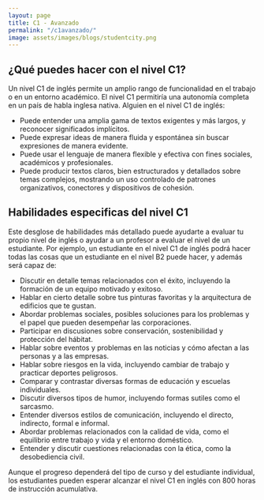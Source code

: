 ```yaml
---
layout: page
title: C1 - Avanzado
permalink: "/c1avanzado/"
image: assets/images/blogs/studentcity.png
---
```


## ¿Qué puedes hacer con el nivel C1?

Un nivel C1 de inglés permite un amplio rango de funcionalidad en el trabajo o en un entorno académico. El nivel C1 permitiría una autonomía completa en un país de habla inglesa nativa. Alguien en el nivel C1 de inglés:

- Puede entender una amplia gama de textos exigentes y más largos, y reconocer significados implícitos.
- Puede expresar ideas de manera fluida y espontánea sin buscar expresiones de manera evidente.
- Puede usar el lenguaje de manera flexible y efectiva con fines sociales, académicos y profesionales.
- Puede producir textos claros, bien estructurados y detallados sobre temas complejos, mostrando un uso controlado de patrones organizativos, conectores y dispositivos de cohesión.

## Habilidades especificas del nivel C1

Este desglose de habilidades más detallado puede ayudarte a evaluar tu propio nivel de inglés o ayudar a un profesor a evaluar el nivel de un estudiante. Por ejemplo, un estudiante en el nivel C1 de inglés podrá hacer todas las cosas que un estudiante en el nivel B2 puede hacer, y además será capaz de:

- Discutir en detalle temas relacionados con el éxito, incluyendo la formación de un equipo motivado y exitoso.
- Hablar en cierto detalle sobre tus pinturas favoritas y la arquitectura de edificios que te gustan.
- Abordar problemas sociales, posibles soluciones para los problemas y el papel que pueden desempeñar las corporaciones.
- Participar en discusiones sobre conservación, sostenibilidad y protección del hábitat.
- Hablar sobre eventos y problemas en las noticias y cómo afectan a las personas y a las empresas.
- Hablar sobre riesgos en la vida, incluyendo cambiar de trabajo y practicar deportes peligrosos.
- Comparar y contrastar diversas formas de educación y escuelas individuales.
- Discutir diversos tipos de humor, incluyendo formas sutiles como el sarcasmo.
- Entender diversos estilos de comunicación, incluyendo el directo, indirecto, formal e informal.
- Abordar problemas relacionados con la calidad de vida, como el equilibrio entre trabajo y vida y el entorno doméstico.
- Entender y discutir cuestiones relacionadas con la ética, como la desobediencia civil.

Aunque el progreso dependerá del tipo de curso y del estudiante individual, los estudiantes pueden esperar alcanzar el nivel C1 en inglés con 800 horas de instrucción acumulativa.
